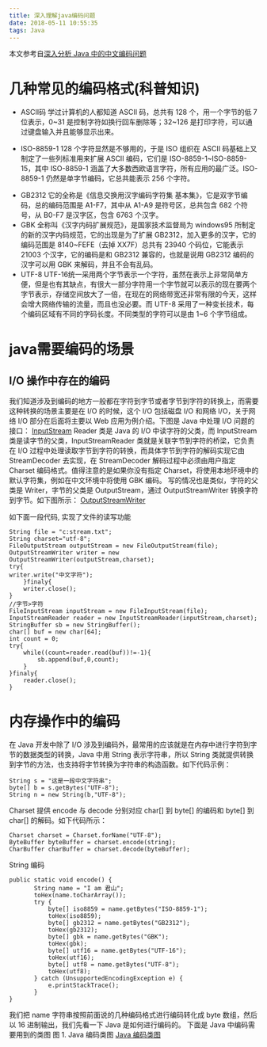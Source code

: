 ```yaml
---
title: 深入理解java编码问题
date: 2018-05-11 10:55:35
tags: Java
---
```

本文参考自[深入分析 Java 中的中文编码问题 ](https://www.ibm.com/developerworks/cn/java/j-lo-chinesecoding/index.html)
# 几种常见的编码格式(科普知识)
* ASCII码
学过计算机的人都知道 ASCII 码，总共有 128 个，用一个字节的低 7 位表示，0~31 是控制字符如换行回车删除等；32~126 是打印字符，可以通过键盘输入并且能够显示出来。
+ ISO-8859-1
128 个字符显然是不够用的，于是 ISO 组织在 ASCII 码基础上又制定了一些列标准用来扩展 ASCII 编码，它们是 ISO-8859-1~ISO-8859-15，其中 ISO-8859-1 涵盖了大多数西欧语言字符，所有应用的最广泛。ISO-8859-1 仍然是单字节编码，它总共能表示 256 个字符。
* GB2312
它的全称是《信息交换用汉字编码字符集 基本集》，它是双字节编码，总的编码范围是 A1-F7，其中从 A1-A9 是符号区，总共包含 682 个符号，从 B0-F7 是汉字区，包含 6763 个汉字。
* GBK
全称叫《汉字内码扩展规范》，是国家技术监督局为 windows95 所制定的新的汉字内码规范，它的出现是为了扩展 GB2312，加入更多的汉字，它的编码范围是 8140~FEFE（去掉 XX7F）总共有 23940 个码位，它能表示 21003 个汉字，它的编码是和 GB2312 兼容的，也就是说用 GB2312 编码的汉字可以用 GBK 来解码，并且不会有乱码。
* UTF-8
UTF-16统一采用两个字节表示一个字符，虽然在表示上非常简单方便，但是也有其缺点，有很大一部分字符用一个字节就可以表示的现在要两个字节表示，存储空间放大了一倍，在现在的网络带宽还非常有限的今天，这样会增大网络传输的流量，而且也没必要。而 UTF-8 采用了一种变长技术，每个编码区域有不同的字码长度。不同类型的字符可以是由 1~6 个字节组成。
# java需要编码的场景
## I/O 操作中存在的编码
我们知道涉及到编码的地方一般都在字符到字节或者字节到字符的转换上，而需要这种转换的场景主要是在 I/O 的时候，这个 I/O 包括磁盘 I/O 和网络 I/O，关于网络 I/O 部分在后面将主要以 Web 应用为例介绍。下图是 Java 中处理 I/O 问题的接口：
[InputStream](https://www.ibm.com/developerworks/cn/java/j-lo-chinesecoding/image002.png)
Reader 类是 Java 的 I/O 中读字符的父类，而 InputStream 类是读字节的父类，InputStreamReader 类就是关联字节到字符的桥梁，它负责在 I/O 过程中处理读取字节到字符的转换，而具体字节到字符的解码实现它由 StreamDecoder 去实现，在 StreamDecoder 解码过程中必须由用户指定 Charset 编码格式。值得注意的是如果你没有指定 Charset，将使用本地环境中的默认字符集，例如在中文环境中将使用 GBK 编码。
写的情况也是类似，字符的父类是 Writer，字节的父类是 OutputStream，通过 OutputStreamWriter 转换字符到字节。如下图所示：
[OutputStreamWriter](https://www.ibm.com/developerworks/cn/java/j-lo-chinesecoding/image004.png)

如下面一段代码, 实现了文件的读写功能
```
String file = "c:stream.txt";
String charset="utf-8";
FileOutputStream outputStream = new FileOutputStream(file);
OutputStreamWriter writer = new OutputStreamWriter(outputStream,charset);
try{
writer.write("中文字符");
	}finaly{
	writer.close();
}
//字节>字符
FileInputStream inputStream = new FileInputStream(file);
InputStreamReader reader = new InputStreamReader(inputStream,charset);
StringBuffer sb = new StringBuffer();
char[] buf = new char[64];
int count = 0;
try{
	while((count=reader.read(buf))!=-1){
		sb.append(buf,0,count);
	}
}finaly{
	reader.close();
}

```
# 内存操作中的编码
在 Java 开发中除了 I/O 涉及到编码外，最常用的应该就是在内存中进行字符到字节的数据类型的转换，Java 中用 String 表示字符串，所以 String 类就提供转换到字节的方法，也支持将字节转换为字符串的构造函数。如下代码示例：
```
String s = "这是一段中文字符串"; 
byte[] b = s.getBytes("UTF-8"); 
String n = new String(b,"UTF-8");
```
Charset 提供 encode 与 decode 分别对应 char[] 到 byte[] 的编码和 byte[] 到 char[] 的解码。如下代码所示：
```
Charset charset = Charset.forName("UTF-8"); 
ByteBuffer byteBuffer = charset.encode(string); 
CharBuffer charBuffer = charset.decode(byteBuffer);
```
String 编码
```
public static void encode() { 
       String name = "I am 君山"; 
       toHex(name.toCharArray()); 
       try { 
           byte[] iso8859 = name.getBytes("ISO-8859-1"); 
           toHex(iso8859); 
           byte[] gb2312 = name.getBytes("GB2312"); 
           toHex(gb2312); 
           byte[] gbk = name.getBytes("GBK"); 
           toHex(gbk); 
           byte[] utf16 = name.getBytes("UTF-16"); 
           toHex(utf16); 
           byte[] utf8 = name.getBytes("UTF-8"); 
           toHex(utf8); 
       } catch (UnsupportedEncodingException e) { 
           e.printStackTrace(); 
       } 
}
```
我们把 name 字符串按照前面说的几种编码格式进行编码转化成 byte 数组，然后以 16 进制输出，我们先看一下 Java 是如何进行编码的。
下面是 Java 中编码需要用到的类图
图 1. Java 编码类图
[Java 编码类图](https://www.ibm.com/developerworks/cn/java/j-lo-chinesecoding/image007.jpg)
























